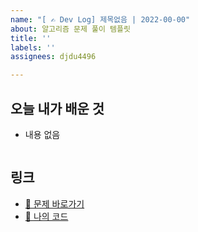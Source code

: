 ```yaml
---
name: "[ ✍️ Dev Log] 제목없음 | 2022-00-00"
about: 알고리즘 문제 풀이 템플릿
title: ''
labels: ''
assignees: djdu4496

---
```


## 오늘 내가 배운 것
- 내용 없음
```javascript

```

## 링크
- [📎 문제 바로가기](#)
- [📝 나의 코드](#)
